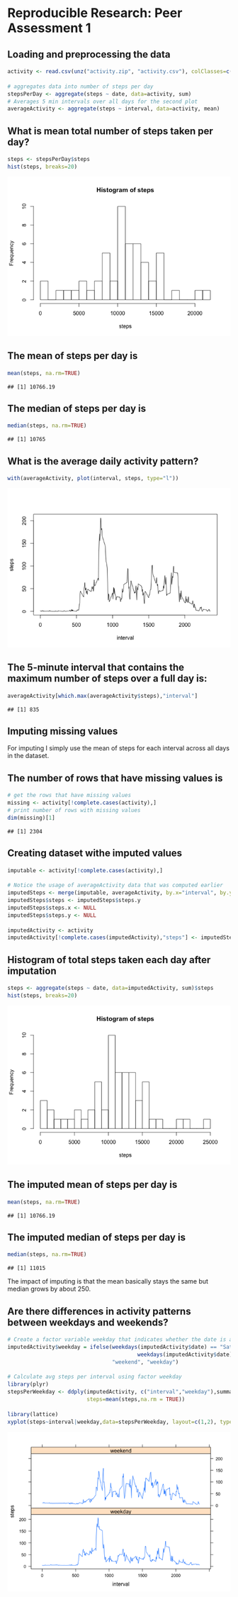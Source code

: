# Reproducible Research: Peer Assessment 1


## Loading and preprocessing the data

```r
activity <- read.csv(unz("activity.zip", "activity.csv"), colClasses=c("numeric","Date","numeric"))

# aggregates data into number of steps per day
stepsPerDay <- aggregate(steps ~ date, data=activity, sum)
# Averages 5 min intervals over all days for the second plot
averageActivity <- aggregate(steps ~ interval, data=activity, mean)
```

## What is mean total number of steps taken per day?

```r
steps <- stepsPerDay$steps
hist(steps, breaks=20)
```

![](PA1_template_files/figure-html/unnamed-chunk-2-1.png) 

## The mean of steps per day is

```r
mean(steps, na.rm=TRUE)
```

```
## [1] 10766.19
```

## The median of steps per day is

```r
median(steps, na.rm=TRUE)
```

```
## [1] 10765
```

## What is the average daily activity pattern?

```r
with(averageActivity, plot(interval, steps, type="l"))
```

![](PA1_template_files/figure-html/unnamed-chunk-5-1.png) 

## The 5-minute interval that contains the maximum number of steps over a full day is:

```r
averageActivity[which.max(averageActivity$steps),"interval"]
```

```
## [1] 835
```


## Imputing missing values
For imputing I simply use the mean of steps for each interval across all days in the dataset.

## The number of rows that have missing values is

```r
# get the rows that have missing values
missing <- activity[!complete.cases(activity),]
# print number of rows with missing values
dim(missing)[1]
```

```
## [1] 2304
```

## Creating dataset withe imputed values

```r
imputable <- activity[!complete.cases(activity),]

# Notice the usage of averageActivity data that was computed earlier
imputedSteps <- merge(imputable, averageActivity, by.x="interval", by.y="interval")
imputedSteps$steps <- imputedSteps$steps.y
imputedSteps$steps.x <- NULL
imputedSteps$steps.y <- NULL

imputedActivity <- activity
imputedActivity[!complete.cases(imputedActivity),"steps"] <- imputedSteps$steps
```




## Histogram of total steps taken each day after imputation

```r
steps <- aggregate(steps ~ date, data=imputedActivity, sum)$steps
hist(steps, breaks=20)
```

![](PA1_template_files/figure-html/unnamed-chunk-9-1.png) 

## The imputed mean of steps per day is

```r
mean(steps, na.rm=TRUE)
```

```
## [1] 10766.19
```

## The imputed median of steps per day is

```r
median(steps, na.rm=TRUE)
```

```
## [1] 11015
```


The impact of imputing is that the mean basically stays the same but median grows by about 250.

## Are there differences in activity patterns between weekdays and weekends?

```r
# Create a factor variable weekday that indicates whether the date is a weekday or weekend
imputedActivity$weekday = ifelse(weekdays(imputedActivity$date) == "Saturday" |
                                         weekdays(imputedActivity$date) == "Sunday",
                                 "weekend", "weekday")

# Calculate avg steps per interval using factor weekday
library(plyr)
stepsPerWeekday <- ddply(imputedActivity, c("interval","weekday"),summarize,
                         steps=mean(steps,na.rm = TRUE))

library(lattice)
xyplot(steps~interval|weekday,data=stepsPerWeekday, layout=c(1,2), type="l")
```

![](PA1_template_files/figure-html/unnamed-chunk-12-1.png) 

